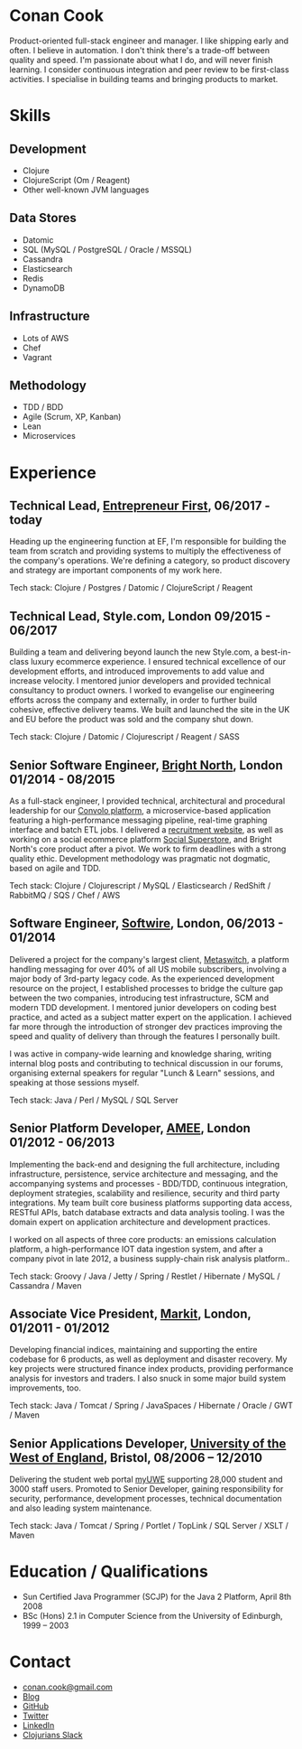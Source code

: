 Conan Cook
==========
Product-oriented full-stack engineer and manager.  I like shipping early and often.  I believe in automation.  I don't think there's a trade-off between quality and speed.  I'm passionate about what I do, and will never finish learning.  I consider continuous integration and peer review to be first-class activities.  I specialise in building teams and bringing products to market.
 
Skills
======

Development
-----------
+ Clojure
+ ClojureScript (Om / Reagent)
+ Other well-known JVM languages

Data Stores
-----------
+ Datomic
+ SQL (MySQL / PostgreSQL / Oracle / MSSQL)
+ Cassandra
+ Elasticsearch
+ Redis
+ DynamoDB

Infrastructure
--------------
+ Lots of AWS
+ Chef
+ Vagrant

Methodology
-----------
+ TDD / BDD
+ Agile (Scrum, XP, Kanban)
+ Lean
+ Microservices

Experience
==========

Technical Lead, [Entrepreneur First](https://www.joinef.com), 06/2017 - today
-------------------------------------------------------------------------

Heading up the engineering function at EF, I'm responsible for building the team from scratch and providing systems to multiply the effectiveness of the company's operations.  We're defining a category, so product discovery and strategy are important components of my work here.  

Tech stack: Clojure / Postgres / Datomic / ClojureScript / Reagent


Technical Lead, Style.com, London 09/2015 - 06/2017
---------------------------------------------------

Building a team and delivering beyond launch the new Style.com, a best-in-class luxury ecommerce experience.  I ensured technical excellence of our development efforts, and introduced improvements to add value and increase velocity.  I mentored junior developers and provided technical consultancy to product owners.  I worked to evangelise our engineering efforts across the company and externally, in order to further build cohesive, effective delivery teams.  We built and launched the site in the UK and EU before the product was sold and the company shut down.

Tech stack: Clojure / Datomic / Clojurescript / Reagent / SASS


Senior Software Engineer, [Bright North](http://www.brightnorth.co.uk/), London 01/2014 - 08/2015
-------------------------------------------------------------------------------------------------

As a full-stack engineer, I provided technical, architectural and procedural leadership for our [Convolo platform](http://www.brightnorth.co.uk/platform.html), a microservice-based application featuring a high-performance messaging pipeline, real-time graphing interface and batch ETL jobs.  I delivered a [recruitment website](https://functional.works-hub.com), as well as working on a social ecommerce platform [Social Superstore](http://socialsuperstore.com/), and Bright North's core product after a pivot. We work to firm deadlines with a strong quality ethic.  Development methodology was pragmatic not dogmatic, based on agile and TDD. 

Tech stack: Clojure / Clojurescript / MySQL / Elasticsearch / RedShift / RabbitMQ / SQS / Chef / AWS

Software Engineer, [Softwire](http://www.softwire.com), London, 06/2013 - 01/2014
---------------------------------------------------------------------------------

Delivered a project for the company's largest client, [Metaswitch](http://www.metaswitch.com/), a platform handling messaging for over 40% of all US mobile subscribers, involving a major body of 3rd-party legacy code.  As the experienced development resource on the project, I established processes to bridge the culture gap between the two companies, introducing test infrastructure, SCM and modern TDD development.  I mentored junior developers on coding best practice, and acted as a subject matter expert on the application.  I achieved far more through the introduction of stronger dev practices improving the speed and quality of delivery than through the features I personally built.

I was active in company-wide learning and knowledge sharing, writing internal blog posts and contributing to technical discussion in our forums, organising external speakers for regular "Lunch & Learn" sessions, and speaking at those sessions myself.

Tech stack: Java / Perl / MySQL / SQL Server  

Senior Platform Developer, [AMEE](http://www.amee.com), London 01/2012 - 06/2013
---------------------------------------------------------------------------------------

Implementing the back-end and designing the full architecture, including infrastructure, persistence, service architecture and messaging, and the accompanying systems and processes - BDD/TDD, continuous integration, deployment strategies, scalability and resilience, security and third party integrations.  My team built core business platforms supporting data access, RESTful APIs, batch database extracts and data analysis tooling.  I was the domain expert on application architecture and development practices.

I worked on all aspects of three core products: an emissions calculation platform, a high-performance IOT data ingestion system, and after a company pivot in late 2012, a business supply-chain risk analysis platform..

Tech stack: Groovy / Java / Jetty / Spring / Restlet / Hibernate / MySQL / Cassandra / Maven

Associate Vice President, [Markit](http://www.markit.com), London, 01/2011 - 01/2012
-----------------------------------------------------------------------------------------------

Developing financial indices, maintaining and supporting the entire codebase for 6 products, as well as deployment and disaster recovery.  My key projects were structured finance index products, providing performance analysis for investors and traders.  I also snuck in some major build system improvements, too.

Tech stack: Java / Tomcat / Spring / JavaSpaces / Hibernate / Oracle / GWT / Maven
 
Senior Applications Developer, [University of the West of England](http://www.uwe.ac.uk), Bristol, 08/2006 – 12/2010
-----------------------------------------------------------------------------------------------------------------------------
Delivering the student web portal [myUWE](http://my.uwe.ac.uk) supporting 28,000 student and 3000 staff users.  Promoted to Senior Developer, gaining responsibility for security, performance, development processes, technical documentation and also leading system maintenance. 

Tech stack: Java / Tomcat / Spring / Portlet / TopLink / SQL Server / XSLT / Maven

Education / Qualifications
==========================
+ Sun Certified Java Programmer (SCJP) for the Java 2 Platform, April 8th 2008
+ BSc (Hons) 2.1 in Computer Science from the University of Edinburgh, 1999 – 2003

Contact
=======
+ [conan.cook@gmail.com](mailto:conan.cook@gmail.com)
+ [Blog](http://conan.is)
+ [GitHub](https://github.com/conan)
+ [Twitter](https://twitter.com/willypimpernel)
+ [LinkedIn](https://uk.linkedin.com/in/conancook)
+ [Clojurians Slack](https://clojurians.slack.com/team/conan)
